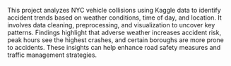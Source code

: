 This project analyzes NYC vehicle collisions using Kaggle data to identify accident trends based on weather conditions, time of day, and location. It involves data cleaning, preprocessing, and visualization to uncover key patterns. Findings highlight that adverse weather increases accident risk, peak hours see the highest crashes, and certain boroughs are more prone to accidents. These insights can help enhance road safety measures and traffic management strategies.
